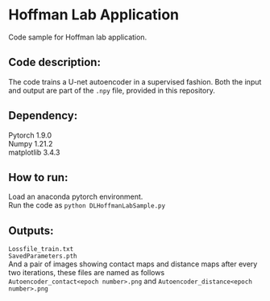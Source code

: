 # Hoffman Lab Application
Code sample for Hoffman lab application.

## Code description:
The code trains a U-net autoencoder in a supervised fashion. Both the input and output are part of the ```.npy``` file, provided in this repository.

## Dependency:

Pytorch 1.9.0\
Numpy 1.21.2\
matplotlib 3.4.3

## How to run:

Load an anaconda pytorch environment.\
Run the code as ```python DLHoffmanLabSample.py```

## Outputs:

```Lossfile_train.txt```\
```SavedParameters.pth```\
And a pair of images showing contact maps and distance maps after every two iterations, these files are named as follows\
```Autoencoder_contact<epoch number>.png``` and ```Autoencoder_distance<epoch number>.png```

